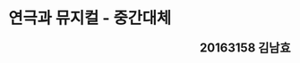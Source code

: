 # 연극과 뮤지컬 - 중간대체
<div style="text-align: right"> <div style="font-weight: bold"><div style="font-size: 1.5em">20163158 김남효</div></div> </div>


